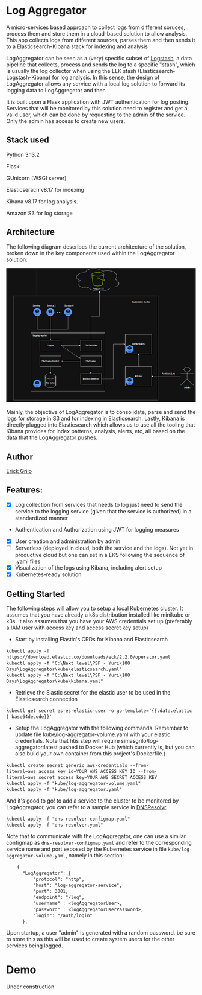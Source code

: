# Log Aggregator

A micro-services based approach to collect logs from different soruces, process them and store them in a cloud-based solution to allow analysis. This app collects logs from different sources, parses them and then sends it to a Elasticsearch-Kibana stack for indexing and analysis

LogAggregator can be seen as a (very) specific subset of [Logstash](https://www.elastic.co/logstash), a data pipeline that collects, process and sends the log to a specific "stash", which is usually the log collector when using the ELK stash (Elasticsearch-Logstash-Kibana) for log analysis. In this sense, the design of LogAggregator allows any service with a local log solution to forward its logging data to LogAggregator and then 

It is built upon a Flask application with JWT authentication for log posting. Services that will be monitored by this solution need to register and get a valid user, which can be done by requesting to the admin of the service. Only the admin has access to create new users.

## Stack used

Python 3.13.2

Flask

GUnicorn (WSGI server)

Elasticserach v8.17 for indexing

Kibana v8.17 for log analysis.

Amazon S3 for log storage

## Architecture

The following diagram describes the current architecture of the solution, broken down in the key components used within the LogAggregator solution:

![](.\docs\architecture.PNG)

Mainly, the objective of LogAggregator is to consolidate, parse and send the logs for storage in S3 and for indexing in Elasticsearch. Lastly, Kibana is directly plugged into Elasticsearch which allows us to use all the tooling that Kibana provides for index patterns, analysis, alerts, etc, all based on the data that the LogAggregator pushes.


## Author
[Erick Grilo](https://simasgrilo.github.io)

## Features:
- [X] Log collection from services that needs to log just need to send the service to the logging service (given that the service is authorized) in a standardized manner
- Authentication and Authorization using JWT for logging measures
- [X] User creation and administration by admin
- [ ] Serverless (deployed in cloud, both the service and the logs). Not yet in productive cloud but one can set in a EKS following the sequence of .yaml files
- [X] Visualization of the logs using Kibana, including alert setup
- [X] Kubernetes-ready solution

## Getting Started

The following steps will allow you to setup a local Kubernetes cluster. It assumes that you have already a k8s distribution installed like minikube or k3s. It also assumes that you have your AWS credentials set up (preferably a IAM user with access key and access secret key setup)

- Start by installing Elastic's CRDs for Kibana and Elasticsearch

```
kubectl apply -f https://download.elastic.co/downloads/eck/2.2.0/operator.yaml
kubectl apply -f "C:\Next level\PSP - Yuri\100 Days\LogAggregator\kube\elasticsearch.yaml"
kubectl apply -f "C:\Next level\PSP - Yuri\100 Days\LogAggregator\kube\kibana.yaml"
```

- Retrieve the Elastic secret for the elastic user to be used in the Elasticsearch connection
```
kubectl get secret es-es-elastic-user -o go-template='{{.data.elastic | base64decode}}'
```

- Setup the LogAggregator with the following commands. Remember to update file kube/log-aggregator-volume.yaml with your elastic credentials. Note that htis step will require simasgrilo/log-aggregator:latest pushed to Docker Hub (which currently is, but you can also build your own container from this project's Dockerfile.)
```
kubectl create secret generic aws-credentials --from-literal=aws_access_key_id=YOUR_AWS_ACCESS_KEY_ID --from-literal=aws_secret_access_key=YOUR_AWS_SECRET_ACCESS_KEY
kubectl apply -f "kube/log-aggregator-volume.yaml"
kubectl apply -f "kube/log-aggregator.yaml"
```

And it's good to go! to add a service to the cluster to be monitored by LogAggregator, you can refer to a sample service in [DNSResolvr](https://github.com/simasgrilo/DNSResolvr)

```
kubectl apply -f "dns-resolver-configmap.yaml"
kubectl apply -f "dns-resolver.yaml"
```

Note that to communicate with the LogAggregator, one can use a similar configmap as ```dns-resolver-configmap.yaml``` and refer to the corresponding service name and port exposed by the Kubernetes service in file ```kube/log-aggregator-volume.yaml```, namely in this section:

```  
    {
      "LogAggregator": {
          "protocol": "http",
          "host": "log-aggregator-service",
          "port": 3001,
          "endpoint": "/log",
          "username" : <logAggregatorUser>,
          "password" : <logAggregatorUserPassword>,
          "login": "/auth/login"
      },
```

Upon startup, a user "admin" is generated with a random password. be sure to store this as this will be used to create system users for the other services being logged.

# Demo

Under construction
